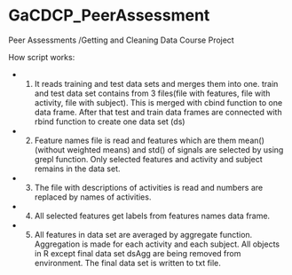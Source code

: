 # GaCDCP_PeerAssessment
Peer Assessments /Getting and Cleaning Data Course Project


How script works:

* 1. It reads training and test data sets and merges them into one. train and test data set contains from 3 files(file with features, file with activity, file with subject). 
This is merged with cbind function to one data frame. After that test and train data frames are connected with rbind function to create one data set (ds)

* 2. Feature names file is read and features which are them mean() (without weighted means) and std() of signals are selected by using grepl function. Only selected features and activity and subject remains in the data set.

* 3. The file with descriptions of activities is read and numbers are replaced by names of activities.

* 4. All selected features get labels from features names data frame.

* 5. All features in data set are averaged by aggregate function. Aggregation is made for each activity and each subject. All objects in R except final data set dsAgg are being removed from environment. The final data set is written to txt file. 